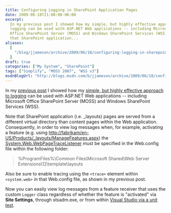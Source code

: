 ```yaml
---
title: Configuring Logging in SharePoint Application Pages
date: 2009-06-18T21:08:00-06:00
excerpt:
  In my previous post I showed how my simple, but highly effective approach to
  logging can be used with ASP.NET Web applications -- including Microsoft
  Office SharePoint Server (MOSS) and Windows SharePoint Services (WSS). Note
  that SharePoint application...
aliases:
  [
    "/blog/jjameson/archive/2009/06/18/configuring-logging-in-sharepoint-application-pages.aspx",
  ]
draft: true
categories: ["My System", "SharePoint"]
tags: ["Simplify", "MOSS 2007", "WSS v3"]
msdnBlogUrl: "http://blogs.msdn.com/b/jjameson/archive/2009/06/18/configuring-logging-in-sharepoint-application-pages.aspx"
---
```


In my
[previous post](/blog/jjameson/2009/06/18/configuring-logging-in-asp-net-applications-and-sharepoint)
I showed how my
[simple, but highly effective approach to logging](/blog/jjameson/2009/06/18/a-simple-but-highly-effective-approach-to-logging)
can be used with ASP.NET Web applications -- including Microsoft Office
SharePoint Server (MOSS) and Windows SharePoint Services (WSS).

Note that SharePoint application (i.e. \_layouts) pages are served from a
different virtual directory than content pages within the Web application.
Consequently, in order to view log messages when, for example, activating a
feature (e.g. using
[http://fabrikam/en-US/Products/\_layouts/ManageFeatures.aspx](http://fabrikam/en-US/Products/_layouts/ManageFeatures.aspx))
the
[System.Web.WebPageTraceListener](http://msdn.microsoft.com/en-us/library/system.web.webpagetracelistener.aspx)
must be specified in the Web.config file within the following folder:

> %ProgramFiles%\Common Files\Microsoft Shared\Web Server
> Extensions\12\template\layouts

Also be sure to enable tracing using the `<trace>` element within `<system.web>`
in that Web.config file, as shown in my previous post.

Now you can easily view log messages from a feature receiver that uses the
custom `Logger` class regardless of whether the feature is "activated" via
**Site Settings**, through stsadm.exe, or from within
[Visual Studio via a unit test](/blog/jjameson/2007/03/22/what-s-in-a-name-defaultfeaturereceiver-vs-featureconfigurator).
